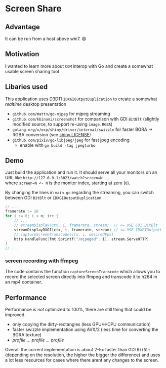 # Screen Share


## Advantage

It can be run from a host above win7. 😄

## Motivation

I wanted to learn more about `COM` interop with Go and create a somewhat usable screen sharing tool

## Libaries used

This application uses D3D11 `IDXGIOutputDuplication` to create a somewhat _realtime_ desktop presentation

- `github.com/mattn/go-mjpeg` for mjpeg streaming
- `github.com/kbinani/screenshot` for comparison with GDI `BitBlt` (slightly modified source, to support re-using `image.RGBA`)
- `golang.org/x/exp/shiny/driver/internal/swizzle` for faster BGRA -> RGBA conversion (see [shiny LICENSE](./swizzle/LICENSE))
- `github.com/pixiv/go-libjpeg/jpeg` for fast jpeg encoding
  - enable with `go build -tag jpegturbo`

## Demo

Just build the application and run it.
It should serve all your monitors on an URL like `http://127.0.0.1:8023/watch?screen=N`  
where `screen=N <- N` is the monitor index, starting at zero (`0`).

By changing the lines in `main.go` regarding the streaming, you can switch between GDI `BitBlt` or `IDXGIOutputDuplication`

```go
// ...
framerate := 10
for i := 0; i < n; i++ {
    // ...
    // streamDisplay(ctx, i, framerate, stream)  // <= USE GDI BitBlt
    streamDisplayDXGI(ctx, i, framerate, stream) // <= USE IDXGIOutputDuplication
    // captureScreenTranscode(ctx, i, desiredFps)
    http.HandleFunc(fmt.Sprintf("/mjpeg%d", i), stream.ServeHTTP)
}
// ...
```

### screen recording with ffmpeg

The code contains the function `captureScreenTranscode` which allows you to record the
selected screen directly into ffmpeg and transcode it to h264 in an mp4 container.

## Performance

Performance _is not_ optimized to 100%, there are still thing that could be improved.

- only copying the dirty-rectangles (less GPU<->CPU communication)
- faster swizzle implementation using AVX/2 (less time for converting the BGRA texture)
- _profile ... profile ... profile_

Overall the current implementation is about 2-5x faster than GDI `BitBlt` (depending on the resolution, 
the higher the bigger the difference) and uses a lot less resources for cases where there arent any changes to the screen.



